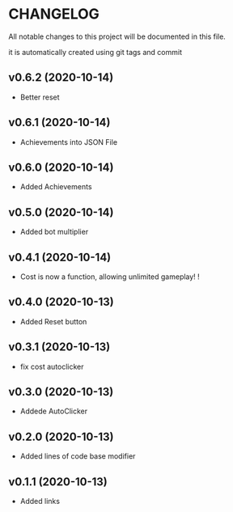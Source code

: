 # CHANGELOG

All notable changes to this project will be documented in this file.

it is automatically created using git tags and commit

## v0.6.2 (2020-10-14)

*  Better reset 


## v0.6.1 (2020-10-14)

*  Achievements into JSON File 


## v0.6.0 (2020-10-14)

*  Added Achievements 


## v0.5.0 (2020-10-14)

*  Added bot multiplier 


## v0.4.1 (2020-10-14)

*  Cost is now a function, allowing unlimited gameplay! ! 


## v0.4.0 (2020-10-13)

*  Added Reset button 


## v0.3.1 (2020-10-13)

*  fix cost autoclicker 


## v0.3.0 (2020-10-13)

*  Addede AutoClicker 


## v0.2.0 (2020-10-13)

*  Added lines of code base modifier 


## v0.1.1 (2020-10-13)

*  Added links 


